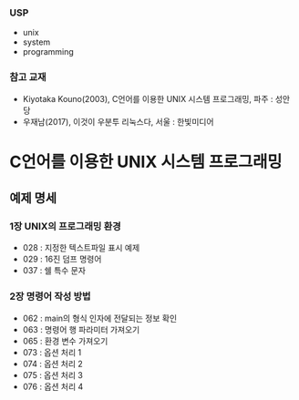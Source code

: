 ### USP
* unix
* system
* programming

### 참고 교재
* Kiyotaka Kouno(2003), C언어를 이용한 UNIX 시스템 프로그래밍, 파주 : 성안당
* 우재남(2017), 이것이 우분투 리눅스다, 서울 : 한빛미디어

# C언어를 이용한 UNIX 시스템 프로그래밍
## 예제 명세
### 1장 UNIX의 프로그래밍 환경
* 028 : 지정한 텍스트파일 표시 예제
* 029 : 16진 덤프 명령어
* 037 : 쉘 특수 문자

### 2장 명령어 작성 방법
* 062 : main의 형식 인자에 전달되는 정보 확인
* 063 : 명령어 행 파라미터 가져오기
* 065 : 환경 변수 가져오기
* 073 : 옵션 처리 1
* 074 : 옵션 처리 2
* 075 : 옵션 처리 3
* 076 : 옵션 처리 4